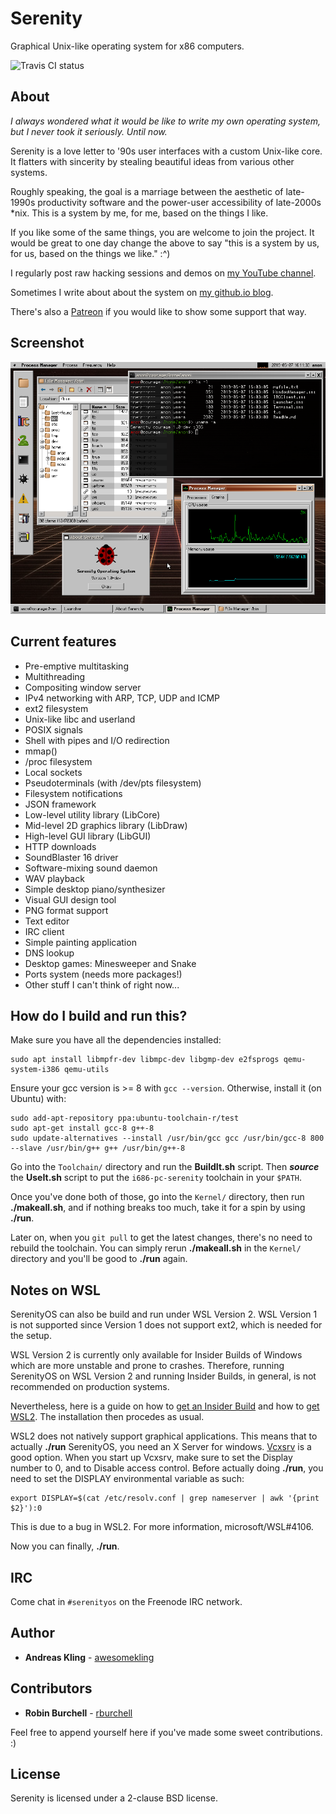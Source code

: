 # Serenity

Graphical Unix-like operating system for x86 computers.

![Travis CI status](https://api.travis-ci.com/SerenityOS/serenity.svg?branch=master)

## About

*I always wondered what it would be like to write my own operating system, but I never took it seriously. Until now.*

Serenity is a love letter to '90s user interfaces with a custom Unix-like core. It flatters with sincerity by stealing beautiful ideas from various other systems.

Roughly speaking, the goal is a marriage between the aesthetic of late-1990s productivity software and the power-user accessibility of late-2000s \*nix. This is a system by me, for me, based on the things I like.

If you like some of the same things, you are welcome to join the project. It would be great to one day change the above to say "this is a system by us, for us, based on the things we like." :^)

I regularly post raw hacking sessions and demos on [my YouTube channel](https://www.youtube.com/c/AndreasKling/).

Sometimes I write about about the system on [my github.io blog](https://awesomekling.github.io/).

There's also a [Patreon](https://www.patreon.com/serenityos) if you would like to show some support that way.

## Screenshot

![Screenshot as of 191112e](https://raw.githubusercontent.com/SerenityOS/serenity/master/Meta/screenshot-191112e.png)

## Current features

* Pre-emptive multitasking
* Multithreading
* Compositing window server
* IPv4 networking with ARP, TCP, UDP and ICMP
* ext2 filesystem
* Unix-like libc and userland
* POSIX signals
* Shell with pipes and I/O redirection
* mmap()
* /proc filesystem
* Local sockets
* Pseudoterminals (with /dev/pts filesystem)
* Filesystem notifications
* JSON framework
* Low-level utility library (LibCore)
* Mid-level 2D graphics library (LibDraw)
* High-level GUI library (LibGUI)
* HTTP downloads
* SoundBlaster 16 driver
* Software-mixing sound daemon
* WAV playback
* Simple desktop piano/synthesizer
* Visual GUI design tool
* PNG format support
* Text editor
* IRC client
* Simple painting application
* DNS lookup
* Desktop games: Minesweeper and Snake
* Ports system (needs more packages!)
* Other stuff I can't think of right now...

## How do I build and run this?

Make sure you have all the dependencies installed:

```
sudo apt install libmpfr-dev libmpc-dev libgmp-dev e2fsprogs qemu-system-i386 qemu-utils
```

Ensure your gcc version is >= 8 with `gcc --version`. Otherwise, install it (on Ubuntu) with:
```
sudo add-apt-repository ppa:ubuntu-toolchain-r/test
sudo apt-get install gcc-8 g++-8
sudo update-alternatives --install /usr/bin/gcc gcc /usr/bin/gcc-8 800 --slave /usr/bin/g++ g++ /usr/bin/g++-8
```

Go into the `Toolchain/` directory and run the **BuildIt.sh** script. Then ***source*** the **UseIt.sh** script to put the `i686-pc-serenity` toolchain in your `$PATH`.

Once you've done both of those, go into the `Kernel/` directory, then run
**./makeall.sh**, and if nothing breaks too much, take it for a spin by using
**./run**.

Later on, when you `git pull` to get the latest changes, there's no need to rebuild the toolchain. You can simply rerun **./makeall.sh** in the `Kernel/` directory and you'll be good to **./run** again.

## Notes on WSL

SerenityOS can also be build and run under WSL Version 2. WSL Version 1 is not supported since Version 1 does not support ext2, which is needed for the setup.

WSL Version 2 is currently only available for Insider Builds of Windows which are more unstable and prone to crashes. Therefore, running SerenityOS on WSL Version 2 and running Insider Builds, in general, is not recommended on production systems.

Nevertheless, here is a guide on how to [get an Insider Build](https://insider.windows.com/en-us/how-to-pc/) and how to [get WSL2](https://docs.microsoft.com/en-us/windows/wsl/wsl2-install). The installation then procedes as usual.

WSL2 does not natively support graphical applications. This means that to actually **./run** SerenityOS, you need an X Server for windows. [Vcxsrv](https://sourceforge.net/projects/vcxsrv/) is a good option. When you start up Vcxsrv, make sure to set the Display number to 0, and to Disable access control. Before actually doing **./run**, you need to set the DISPLAY environmental variable as such:

```
export DISPLAY=$(cat /etc/resolv.conf | grep nameserver | awk '{print $2}'):0
```
This is due to a bug in WSL2. For more information, microsoft/WSL#4106.

Now you can finally, **./run**.

## IRC

Come chat in `#serenityos` on the Freenode IRC network.

## Author

* **Andreas Kling** - [awesomekling](https://twitter.com/awesomekling)

## Contributors

* **Robin Burchell** - [rburchell](https://github.com/rburchell)

Feel free to append yourself here if you've made some sweet contributions. :)

## License

Serenity is licensed under a 2-clause BSD license.

